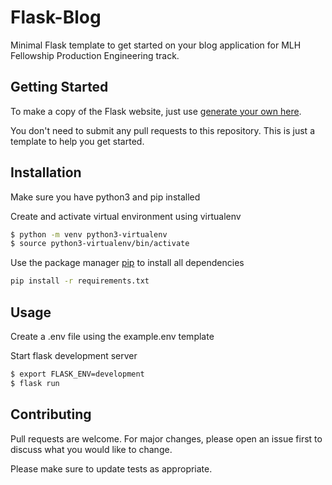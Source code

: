 # Flask-Blog

Minimal Flask template to get started on your blog application for MLH Fellowship Production Engineering track.

## Getting Started

To make a copy of the Flask website, just use [generate your own here](https://github.com/MLH-Fellowship/flask-blog/generate).

You don't need to submit any pull requests to this repository. This is just a template to help you get started.

## Installation

Make sure you have python3 and pip installed


Create and activate virtual environment using virtualenv
```bash
$ python -m venv python3-virtualenv
$ source python3-virtualenv/bin/activate
```

Use the package manager [pip](https://pip.pypa.io/en/stable/) to install all dependencies

```bash
pip install -r requirements.txt
```

## Usage


Create a .env file using the example.env template


Start flask development server
```bash
$ export FLASK_ENV=development
$ flask run
```

## Contributing
Pull requests are welcome. For major changes, please open an issue first to discuss what you would like to change.

Please make sure to update tests as appropriate.
